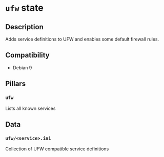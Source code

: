 # `ufw` state

## Description

Adds service definitions to UFW and enables some default firewall rules.

## Compatibility

- Debian 9

## Pillars

### `ufw`

Lists all known services

## Data

### `ufw/<service>.ini`

Collection of UFW compatible service definitions
